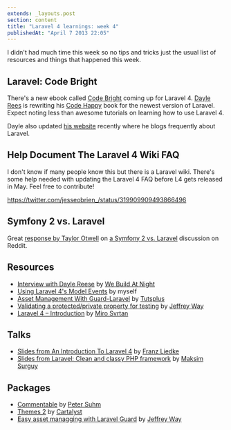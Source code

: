 ```yaml
---
extends: _layouts.post
section: content
title: "Laravel 4 learnings: week 4"
publishedAt: "April 7 2013 22:05"
---
```

I didn't had much time this week so no tips and tricks just the usual list of resources and things that happened this week.<!--more-->

## Laravel: Code Bright

There's a new ebook called [Code Bright](https://leanpub.com/codebright) coming up for Laravel 4. [Dayle Rees](https://twitter.com/daylerees) is rewriting his [Code Happy](https://leanpub.com/codehappy) book for the newest version of Laravel. Expect noting less than awesome tutorials on learning how to use Laravel 4.

Dayle also updated [his website](http://daylerees.com/) recently where he blogs frequently about Laravel.

## Help Document The Laravel 4 Wiki FAQ

I don't know if many people know this but there is a Laravel wiki. There's some help needed with updating the Laravel 4 FAQ before L4 gets released in May. Feel free to contribute!

https://twitter.com/jesseobrien_/status/319909909493866496

## Symfony 2 vs. Laravel

Great [response by Taylor Otwell](http://www.reddit.com/r/PHP/comments/1bdln1/symfony2_vs_laravel/c96ohf1) on [a Symfony 2 vs. Laravel](http://www.reddit.com/r/PHP/comments/1bdln1/symfony2_vs_laravel/) discussion on Reddit.

## Resources

- [Interview with Dayle Reese](http://webuildatnight.com/features/Code-Happy) by [We Build At Night](http://webuildatnight.com/)
- [Using Laravel 4's Model Events](http://driesvints.com/blog/using-laravel-4-model-events/) by myself
- [Asset Management With Guard-Laravel](https://tutsplus.com/lesson/asset-management-with-guard-laravel/) by [Tutsplus](https://tutsplus.com)
- [Validating a protected/private property for testing](https://gist.github.com/JeffreyWay/5287312) by [Jeffrey Way](https://twitter.com/jeffrey_way)
- [Laravel 4 – Introduction](http://www.mirosvrtan.me/blog/2013/03/laravel-4-introduction/) by [Miro Svrtan](https://twitter.com/msvrtan)

## Talks

- [Slides from An Introduction To Laravel 4](https://dl.dropbox.com/u/12899515/talks/2013-04-02-laravel-intro-bephpug.pdf) by [Franz Liedke](https://twitter.com/franzliedke)
- [Slides from Laravel: Clean and classy PHP framework](http://www.rvl.io/msurguy/laravel) by [Maksim Surguy](https://twitter.com/msurguy)

## Packages

- [Commentable](https://github.com/petersuhm/commentable) by [Peter Suhm](https://twitter.com/petersuhm)
- [Themes 2](http://docs.cartalyst.com/themes-2) by [Cartalyst](http://cartalyst.com/)
- [Easy asset managging with Laravel Guard](https://github.com/JeffreyWay/Laravel-Guard) by [Jeffrey Way](https://twitter.com/jeffrey_way)
